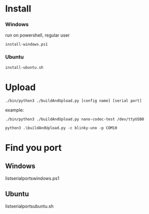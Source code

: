 # Install
### Windows
run on powershell, regular user
```
install-windows.ps1
```
### Ubuntu
```
install-ubuntu.sh
```
# Upload 
```
./bin/python3 ./buildAndUpload.py [config name] [serial port]
```
example:
```
./bin/python3 ./buildAndUpload.py nano-codec-test /dev/ttyUSB0
```
```
python3 .\buildAndUpload.py -c blinky-uno -p COM10
```

# Find you port
## Windows
listserialportswindows.ps1
## Ubuntu
listserialportsubuntu.sh
